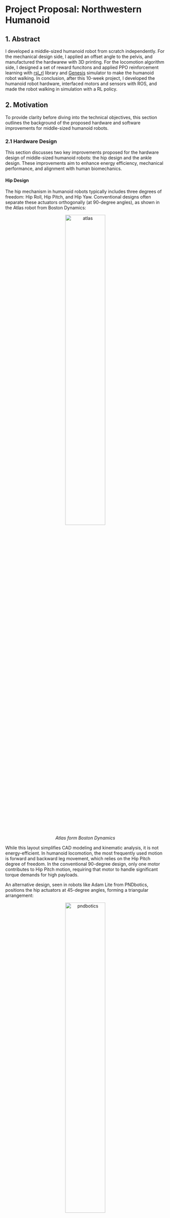 # Project Proposal: Northwestern Humanoid
## 1. Abstract
I developed a middle-sized humanoid robot from scratch independently. For the mechanical design side, I applied an offset angle to the pelvis, and manufactured the hardwarew with 3D printing. For the locomotion algorithm side, I designed a set of reward funcitons and applied PPO reinforcement learning with [rsl_rl]() library and [Genesis]() simulator to make the humanoid robot walking. In conclusion, after this 10-week project, I developed the humanoid robot hardware, interfaced motors and sensors with ROS, and made the robot walking in simulation with a RL policy.

## 2. Motivation
To provide clarity before diving into the technical objectives, this section outlines the background of the proposed hardware and software improvements for middle-sized humanoid robots.

### 2.1 Hardware Design
This section discusses two key improvements proposed for the hardware design of middle-sized humanoid robots: the hip design and the ankle design. These improvements aim to enhance energy efficiency, mechanical performance, and alignment with human biomechanics.

#### Hip Design
The hip mechanism in humanoid robots typically includes three degrees of freedom: Hip Roll, Hip Pitch, and Hip Yaw. Conventional designs often separate these actuators orthogonally (at 90-degree angles), as shown in the Atlas robot from Boston Dynamics:

<p align="center">
  <img src="atlas.png" alt="atlas" width="50%">
  <br>
  <em>Atlas form Boston Dynamics</em>
</p>

While this layout simplifies CAD modeling and kinematic analysis, it is not energy-efficient. In humanoid locomotion, the most frequently used motion is forward and backward leg movement, which relies on the Hip Pitch degree of freedom. In the conventional 90-degree design, only one motor contributes to Hip Pitch motion, requiring that motor to handle significant torque demands for high payloads.

An alternative design, seen in robots like Adam Lite from PNDbotics, positions the hip actuators at 45-degree angles, forming a triangular arrangement:

<p align="center">
  <img src="pndbotics.png" alt="pndbotics" width="50%">
  <br>
  <em>Adam Lite form PNDbotics</em>
</p>

This configuration enables all three motors in the hip joint to work together during Hip Pitch movements, reducing the torque demands on any single motor and improving energy efficiency. Additionally, this design mirrors the biomechanics of the human hip:

<p align="center">
  <img src="human.png" alt="human" width="50%">
  <br>
  <em>Image Source: https://zehrcenter.com/ligaments-tendons-muscles</em>
</p>

By aligning with natural human anatomy, this design not only enhances mechanical efficiency but also contributes to a more biomimetic approach in humanoid robot development.

#### Ankle Design

Designing dual degrees of freedom for the ankle joint (Ankle Roll and Ankle Pitch) is relatively straightforward in full-sized humanoid robots due to the ample available space. However, in middle-sized humanoid robots, limited space creates significant challenges. Robots like the MIT Humanoid [1] and Duke Humanoid [2] address this constraint by including only an Ankle Pitch degree of freedom:

<p align="center">
  <img src="mit_humanoid.png" alt="mit_humanoid" width="50%">
  <br>
  <em>MIT Humanoid</em>
</p>

<p align="center">
  <img src="duke_humanoid.png" alt="duke_humanoid" width="50%">
  <br>
  <em>Duke Humanoid</em>
</p>

The Berkeley Humanoid [3] attempts to overcome this limitation by adding a small motor to achieve Ankle Roll:

<p align="center">
  <img src="berkeley_humanoid.png" alt="berkeley_humanoid" width="50%">
  <br>
  <em>Berkely Humanoid</em>
</p>

However, this solution increases the rotational inertia of the calf, which negatively impacts the dynamic performance of the leg. To address this, I propose an alternative solution inspired by Tesla's Optimus robot. While Optimus is a full-sized humanoid that places two motors on the calf, it utilizes a linkage-rod structure to control the Ankle Roll and Pitch:

<p align="center">
  <img src="optimus.png" alt="optimus" width="50%">
  <br>
  <em>Feet Design of Optimus from Tesla</em>
</p>

Instead of placing motors on the calf, my design proposes locating the ankle motors on the thigh and using a similar linkage-rod mechanism to control both Ankle Roll and Pitch. This approach minimizes the rotational inertia of the calf, enabling more dynamic and efficient leg movements while preserving the dual degrees of freedom at the ankle. By redistributing the motors to the thigh, the design would achieve a better balance between functionality and mechanical constraints.

### 2.2 Software Design
The software architecture for this project consists of two key components: 1. Hardware Interface and 2. Locomotion Algorithm.

#### Hardware Interface
For the hardware interface, I plan to leverage **ROS Control**, which provides a modular and standardized framework for robot hardware abstraction and controller management. Since the motor protocols operate over **CAN (Controller Area Network)**, I will use the **SocketCAN-Bridge** in ROS to enable seamless communication with the motors via the CAN protocol.

#### Locomotion Algorithm

For the locomotion algorithm, I plan to implement **Deep Reinforcement Learning (DRL)** using the **Proximal Policy Optimization (PPO)** algorithm to train a walking policy in simulation. Once trained, the policy will be deployed and tested on the real robot hardware.

I have already validated this pipeline in previous work, where I used the [rsl_rl](https://github.com/leggedrobotics/rsl_rl) library with custom hand-crafted reward functions to train a my humanoid robot walking.

## 3. Method
### 3.1 Overview
<p align="center">
  <img src="software_arch.png" alt="software_arch" width="40%">
  <br>
  <em>Software Architecturea</em>
</p>

<p align="center">
  <img src="hardware_arch.png" alt="hardware_arch" width="15%">
  <br>
  <em>Hardware Architecturea</em>
</p>

### 3.2 Hardware Design
See example CAD model on OnShape: [https://cad.onshape.com/documents/613c3df8abc961108c3f5f9d/w/ddd0f53b509b97ba59a463ed/e/332974da65372d7783bf2f26?renderMode=0&uiState=67de7d0ea2ea0a78a6fd66ae](https://cad.onshape.com/documents/613c3df8abc961108c3f5f9d/w/ddd0f53b509b97ba59a463ed/e/332974da65372d7783bf2f26?renderMode=0&uiState=67de7d0ea2ea0a78a6fd66ae)

<p align="center">
  <img src="example_cad.png" alt="example_cad" width="75%">
  <br>
  <em>Example CAD Model</em>
</p>

<p align="center">
  <img src="full_cad.png" alt="full_cad" width="75%">
  <br>
  <em>Full CAD Model</em>
</p>

### 3.2 Reinforacement Learning

https://github.com/user-attachments/assets/b38f5260-8ca4-47f0-b4c2-bad7fd30dd0a
